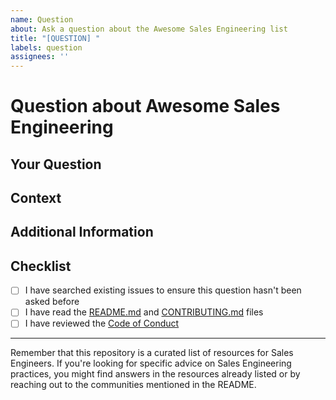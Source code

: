 ```yaml
---
name: Question
about: Ask a question about the Awesome Sales Engineering list
title: "[QUESTION] "
labels: question
assignees: ''
---
```


# Question about Awesome Sales Engineering

## Your Question

<!-- Please provide a clear and concise description of your question -->

## Context

<!-- Please provide any relevant context for your question. For example:
- Are you looking for a specific type of resource?
- Do you need clarification on contribution guidelines?
- Are you seeking advice related to Sales Engineering? -->

## Additional Information

<!-- Any additional information, configuration, or data that might be necessary to understand your question -->

## Checklist

- [ ] I have searched existing issues to ensure this question hasn't been asked before
- [ ] I have read the [README.md](../../README.md) and [CONTRIBUTING.md](../../CONTRIBUTING.md) files
- [ ] I have reviewed the [Code of Conduct](../../CODE_OF_CONDUCT.md)

---

Remember that this repository is a curated list of resources for Sales Engineers. If you're looking for specific advice on Sales Engineering practices, you might find answers in the resources already listed or by reaching out to the communities mentioned in the README.
